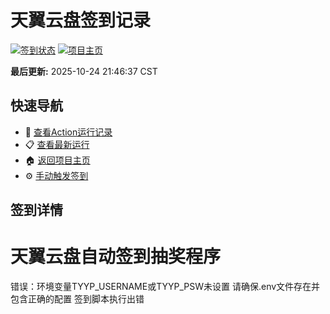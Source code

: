 # 天翼云盘签到记录

[![签到状态](https://github.com/smk96/189pan/actions/workflows/main.yml/badge.svg)](https://github.com/smk96/189pan/actions/workflows/main.yml) [![项目主页](https://img.shields.io/badge/GitHub-项目主页-blue?logo=github)](https://github.com/smk96/189pan)

**最后更新:** 2025-10-24 21:46:37 CST

## 快速导航

- 🔄 [查看Action运行记录](https://github.com/smk96/189pan/actions)
- 📋 [查看最新运行](https://github.com/smk96/189pan/actions/runs/18781711327)
- 🏠 [返回项目主页](https://github.com/smk96/189pan)
- ⚙️ [手动触发签到](https://github.com/smk96/189pan/actions/workflows/main.yml)

## 签到详情

# 天翼云盘自动签到抽奖程序

错误：环境变量TYYP_USERNAME或TYYP_PSW未设置
请确保.env文件存在并包含正确的配置
签到脚本执行出错
